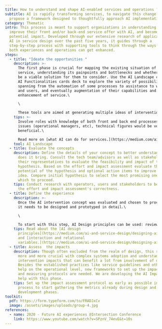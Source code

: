 ```yaml
---
title: How to understand and shape AI-enabled services and operations ?
subtitle: AI is rapidly transforming services, to navigate this change, we
  propose a framework designed to thoughtfully approach AI implementation.
category: Thematic
intro: This process is meant to support organizations in understanding how to
  improve their front and/or back-end service offer with AI, and become aware of
  potential impact. Developed through our extensive research of application of
  AI in service design over the past five years, it guides through a
  step-by-step process with supporting tools to think through the ways in which
  both experiences and operations can get enhanced.
steps:
  - title: "Ideate the opportunities "
    description: >-
      The first phase is crucial for mapping the existing situation of the
      service, understanding its painpoints and bottlenecks and whether AI can
      be a viable solution for them to consider. Use the AI Landscape canvas and
      AI Functionalities cards deck to explore the variety of possibilities
      spanning from the automation of some processes to assistance to workers
      and users, and eventually augmentation of their capabilities and
      enhancement of service.\

      \

      These tools are aimed at generating multiple ideas of intervention, which then can be filtered thinking of the solutions' potential impact and the effort required for its implementation.
    tips: >-
      Involve roles with knowledge of both front and back end processes and
      issues (operational managers, etc), technical figures would be very
      beneficial.\

      Read more on [what AI can do for services.](https://medium.com/ai-and-service-design/designing-ai-experiences-p-1-what-can-ai-do-for-humans-9a507720cbb4)
    tool: AI Landscape
  - title: Evaluate the concepts
    description: Define the details of your concept to better understand what value
      does it bring. Consult the tech team/advisors as well as stakeholders or
      their representatives to evaluate the feasibility and impact of this
      hypothesis. Based on the effort and impact assessment evaluate the overall
      potential of the hypothesis and optional action items to improve this
      idea. Compare initial hypothesis to select the most promising ones with
      which to proceed.
    tips: Conduct research with operators, users and stakeholders to be sure about
      the effort and impact assessment's correctness.
  - title: Define the experience
    description: >-
      Once the AI intervention concept was evaluated and chosen to proceed with,
      it needs to be designed and prototyped in detail.\

      \

      To start with this step, AI Design principles can be used: review them and choose which are the most applicable to the service being designed. By selecting the most pertinent principles, we can decide experience pillars that will shape the future service. After that, a detailed design can proceed with definition of variables of relational and interaction dynamics that can distinguish one experience from another. For this we are working on an AI experience definition canvas, but so far the information about these elements can be found in additional resources.
    tips: Read about the [AI design
      principles](https://medium.com/ai-and-service-design/designing-ai-experiences-p-3-guiding-principles-95b0c745973b)
      and [interaction and relational
      variables.](https://medium.com/ai-and-service-design/designing-ai-experiences-p-2-new-design-grammar-cf779e0c4c4e)
  - title: Assess  the impacts
    description: Though often excluded from the realm of design, this step becomes
      more and more crucial with complex systems adoption and understanding of
      intervention impacts that can benefit a lot from involvement of designers.
      Besides the established practices like service guidelines and others to
      help on the operational level, new frameworks to set up the impact intents
      and measuring protocols are needed. We are developing the AI Impact Map to
      help with this phase.
    tips: Set up the impact assessment protocol as early as possible in design
      process to start gathering the metrics already during design and
      development phases.
toolkit:
  pdf: https://form.typeform.com/to/FRADJxCv
  image: /assets/images/uploads/group-4.jpg
references:
  - name: 2020 - Future AI experiences @Intersection Conference
    link: https://www.youtube.com/watch?v=SPznV_74evE&t=10s
---
```

